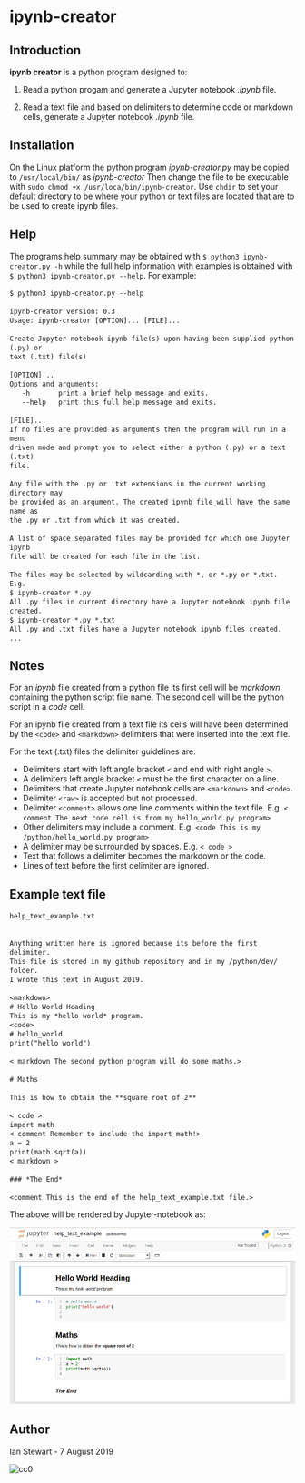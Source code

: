 # ipynb-creator

## Introduction

**ipynb creator** is a python program designed to:

1. Read a python progam and generate a Jupyter notebook *.ipynb* file.

2. Read a text file and based on delimiters to determine code or markdown cells, generate a Jupyter notebook *.ipynb* file.

## Installation

On the Linux platform the python program *ipynb-creator.py* may be copied to `/usr/local/bin/` as *ipynb-creator*
Then change the file to be executable with `sudo chmod +x /usr/loca/bin/ipynb-creator`. Use `chdir` to set your default directory to be where your python or text files are located that are to be used to create ipynb files. 

## Help

The programs help summary may be obtained with `$ python3 ipynb-creator.py -h` while the full help information with examples is obtained with `$ python3 ipynb-creator.py --help`. For example:

```
$ python3 ipynb-creator.py --help

ipynb-creator version: 0.3
Usage: ipynb-creator [OPTION]... [FILE]...

Create Jupyter notebook ipynb file(s) upon having been supplied python (.py) or 
text (.txt) file(s)

[OPTION]...
Options and arguments:
   -h       print a brief help message and exits. 
   --help   print this full help message and exits.

[FILE]...
If no files are provided as arguments then the program will run in a menu 
driven mode and prompt you to select either a python (.py) or a text (.txt) 
file.

Any file with the .py or .txt extensions in the current working directory may 
be provided as an argument. The created ipynb file will have the same name as
the .py or .txt from which it was created.

A list of space separated files may be provided for which one Jupyter ipynb
file will be created for each file in the list.

The files may be selected by wildcarding with *, or *.py or *.txt. E.g.
$ ipynb-creator *.py
All .py files in current directory have a Jupyter notebook ipynb file created.
$ ipynb-creator *.py *.txt
All .py and .txt files have a Jupyter notebook ipynb files created.
...
```
## Notes

For an *ipynb* file created from a python file its first cell will be *markdown* containing the python script file name. The second cell will be the python script in a *code* cell.

For an ipynb file created from a text file its cells will have been determined by the `<code>` and `<markdown>` delimiters that were inserted into the text file.

For the text (.txt) files the delimiter guidelines are:

* Delimiters start with left angle bracket `<` and end with right angle `>`.
* A delimiters left angle bracket `<` must be the first character on a line.
* Delimiters that create Jupyter notebook cells are `<markdown>` and `<code>`.
* Delimiter `<raw>` is accepted but not processed.
* Delimiter `<comment>` allows one line comments within the text file. E.g. `< comment The next code cell is from my hello_world.py program>` 
* Other delimiters may include a comment. E.g. `<code This is my /python/hello_world.py program>`
* A delimiter may be surrounded by spaces. E.g. `< code >`
* Text that follows a delimiter becomes the markdown or the code.
* Lines of text before the first delimiter are ignored.

## Example text file
```
help_text_example.txt


Anything written here is ignored because its before the first delimiter.
This file is stored in my github repository and in my /python/dev/ folder.
I wrote this text in August 2019.

<markdown>
# Hello World Heading
This is my *hello world* program.
<code>
# hello_world
print("hello world")

< markdown The second python program will do some maths.>

# Maths

This is how to obtain the **square root of 2**

< code >
import math
< comment Remember to include the import math!>
a = 2
print(math.sqrt(a))
< markdown >

### *The End*

<comment This is the end of the help_text_example.txt file.>
```

The above will be rendered by Jupyter-notebook as:

![help_text_example_screenshot](help_text_example_screenshot.png)

## Author 

Ian Stewart - 7 August 2019

![cc0](https://licensebuttons.net/l/zero/1.0/88x31.png)
